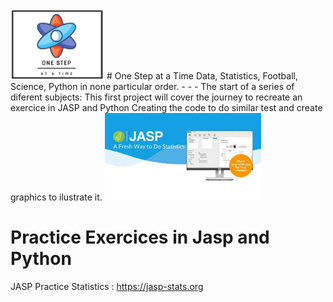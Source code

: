<img src="Onstep2.png" width="150">
# One Step at a Time
Data, Statistics, Football, Science, Python in none particular order.
- - -
The start of a series of diferent subjects:
This first project will cover the journey to recreate an exercice in JASP and Python
Creating the code to do similar test and create graphics to ilustrate it.

<img src="jasp.jpg" alt="drawing" width="250"/>

# Practice Exercices in Jasp and Python
JASP Practice Statistics : https://jasp-stats.org
